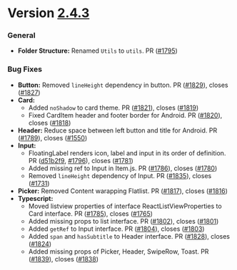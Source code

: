 # Version [2.4.3](https://github.com/GeekyAnts/NativeBase/releases/tag/v2.4.3)


### General
-   **Folder Structure:** Renamed `Utils` to `utils`. PR ([#1795](https://github.com/GeekyAnts/NativeBase/pull/1795))


### Bug Fixes
-   **Button:** Removed `lineHeight` dependency in button. PR ([#1829](https://github.com/GeekyAnts/NativeBase/pull/1829)), closes ([#1827](https://github.com/GeekyAnts/NativeBase/issues/1827))
-   **Card:**
    -   Added `noShadow` to card theme. PR ([#1821](https://github.com/GeekyAnts/NativeBase/pull/1821)), closes ([#1819](https://github.com/GeekyAnts/NativeBase/issues/1819))
    -   Fixed CardItem header and footer border for Android. PR ([#1820](https://github.com/GeekyAnts/NativeBase/pull/1820)), closes ([#1818](https://github.com/GeekyAnts/NativeBase/issues/1818))
-   **Header:** Reduce space between left button and title for Android. PR ([#1789](https://github.com/GeekyAnts/NativeBase/pull/1789)), closes ([#1550](https://github.com/GeekyAnts/NativeBase/issues/1550))
-   **Input:**
    -   FloatingLabel renders icon, label and input in its order of definition. PR ([d51b2f9](https://github.com/GeekyAnts/NativeBase/commit/d51b2f94cadd4f60d2a17445c2b9f52d6a35597a), [#1796](https://github.com/GeekyAnts/NativeBase/pull/1796)), closes ([#1781](https://github.com/GeekyAnts/NativeBase/issues/1781))
    -   Added missing ref to Input in Item.js. PR ([#1786](https://github.com/GeekyAnts/NativeBase/pull/1786)), closes ([#1780](https://github.com/GeekyAnts/NativeBase/issues/1780))
    -   Removed `lineHeight` dependency of Input. PR ([#1835](https://github.com/GeekyAnts/NativeBase/pull/1835)), closes ([#1731](https://github.com/GeekyAnts/NativeBase/issues/1731))
-   **Picker:** Removed Content warapping Flatlist. PR ([#1817](https://github.com/GeekyAnts/NativeBase/pull/1817)), closes ([#1816](https://github.com/GeekyAnts/NativeBase/issues/1816))
-   **Typescript:**
    -   Moved listview properties of interface ReactListViewProperties to Card interface. PR ([#1785](https://github.com/GeekyAnts/NativeBase/pull/1785)), closes ([#1765](https://github.com/GeekyAnts/NativeBase/issues/1765))
    -   Added missing props to list interface. PR ([#1802](https://github.com/GeekyAnts/NativeBase/pull/1802)), closes ([#1801](https://github.com/GeekyAnts/NativeBase/issues/1801))
    -   Added `getRef` to Input interface. PR ([#1804](https://github.com/GeekyAnts/NativeBase/pull/1804)), closes ([#1803](https://github.com/GeekyAnts/NativeBase/issues/1803))
    -   Added `span` and `hasSubtitle` to Header interface. PR ([#1828](https://github.com/GeekyAnts/NativeBase/pull/1828)), closes ([#1824](https://github.com/GeekyAnts/NativeBase/issues/1824))
    -   Added missing props of Picker, Header, SwipeRow, Toast. PR ([#1839](https://github.com/GeekyAnts/NativeBase/pull/1839)), closes ([#1838](https://github.com/GeekyAnts/NativeBase/issues/1838))
